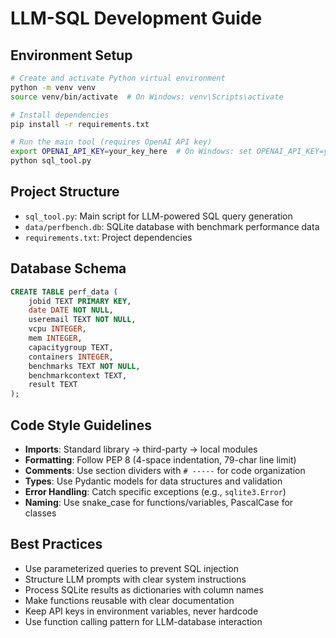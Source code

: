 # LLM-SQL Development Guide

## Environment Setup
```bash
# Create and activate Python virtual environment
python -m venv venv
source venv/bin/activate  # On Windows: venv\Scripts\activate

# Install dependencies
pip install -r requirements.txt

# Run the main tool (requires OpenAI API key)
export OPENAI_API_KEY=your_key_here  # On Windows: set OPENAI_API_KEY=your_key_here
python sql_tool.py
```

## Project Structure
- `sql_tool.py`: Main script for LLM-powered SQL query generation
- `data/perfbench.db`: SQLite database with benchmark performance data
- `requirements.txt`: Project dependencies

## Database Schema
```sql
CREATE TABLE perf_data (
    jobid TEXT PRIMARY KEY,
    date DATE NOT NULL,
    useremail TEXT NOT NULL,
    vcpu INTEGER,
    mem INTEGER,
    capacitygroup TEXT,
    containers INTEGER,
    benchmarks TEXT NOT NULL,
    benchmarkcontext TEXT,
    result TEXT
);
```

## Code Style Guidelines
- **Imports**: Standard library → third-party → local modules
- **Formatting**: Follow PEP 8 (4-space indentation, 79-char line limit)
- **Comments**: Use section dividers with `# -----` for code organization
- **Types**: Use Pydantic models for data structures and validation
- **Error Handling**: Catch specific exceptions (e.g., `sqlite3.Error`)
- **Naming**: Use snake_case for functions/variables, PascalCase for classes

## Best Practices
- Use parameterized queries to prevent SQL injection
- Structure LLM prompts with clear system instructions
- Process SQLite results as dictionaries with column names
- Make functions reusable with clear documentation
- Keep API keys in environment variables, never hardcode
- Use function calling pattern for LLM-database interaction